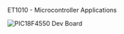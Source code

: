 ET1010 - Microcontroller Applications

![PIC18F4550 Dev Board](https://github.com/ET1010-Microcontroller-Applications/.github/blob/main/PIC18F4550_dev_board.png?raw=true)

